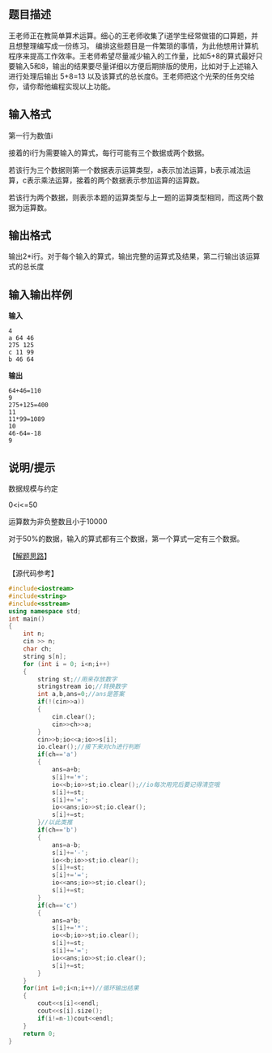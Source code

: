 
## 题目描述

王老师正在教简单算术运算。细心的王老师收集了i道学生经常做错的口算题，并且想整理编写成一份练习。 编排这些题目是一件繁琐的事情，为此他想用计算机程序来提高工作效率。王老师希望尽量减少输入的工作量，比如5+8的算式最好只要输入5和8，输出的结果要尽量详细以方便后期排版的使用，比如对于上述输入进行处理后输出 5+8=13 以及该算式的总长度6。王老师把这个光荣的任务交给你，请你帮他编程实现以上功能。

## 输入格式

第一行为数值i

接着的i行为需要输入的算式，每行可能有三个数据或两个数据。

若该行为三个数据则第一个数据表示运算类型，a表示加法运算，b表示减法运算，c表示乘法运算，接着的两个数据表示参加运算的运算数。

若该行为两个数据，则表示本题的运算类型与上一题的运算类型相同，而这两个数据为运算数。

## 输出格式

输出2*i行。对于每个输入的算式，输出完整的运算式及结果，第二行输出该运算式的总长度

## 输入输出样例

**输入**

```
4
a 64 46
275 125
c 11 99
b 46 64
```

**输出**

```
64+46=110
9
275+125=400
11
11*99=1089
10
46-64=-18
9
```

## 说明/提示

数据规模与约定

0<i<=50

运算数为非负整数且小于10000

对于50%的数据，输入的算式都有三个数据，第一个算式一定有三个数据。

【[解题思路](https://www.luogu.com.cn/blog/88464/solution-p1957 "洛谷")】

【源代码参考】

```c++
#include<iostream>
#include<string>
#include<sstream>
using namespace std;
int main()
{
    int n;
    cin >> n;
    char ch;
    string s[n];
    for (int i = 0; i<n;i++)
    {
        string st;//用来存放数字 
		stringstream io;//转换数字 
		int a,b,ans=0;//ans是答案
        if(!(cin>>a))
        {
			cin.clear();
			cin>>ch>>a;
		}
        cin>>b;io<<a;io>>s[i];
        io.clear();//接下来对ch进行判断 
		if(ch=='a')
		{
			ans=a+b;
			s[i]+='+';
			io<<b;io>>st;io.clear();//io每次用完后要记得清空哦
			s[i]+=st;
			s[i]+='=';
			io<<ans;io>>st;io.clear();
			s[i]+=st;
		}//以此类推
	    if(ch=='b')
		{
			ans=a-b;
			s[i]+='-';
			io<<b;io>>st;io.clear();
			s[i]+=st;
			s[i]+='=';
			io<<ans;io>>st;io.clear();
			s[i]+=st;
		}
	    if(ch=='c')
		{
			ans=a*b;
			s[i]+='*';
			io<<b;io>>st;io.clear();
			s[i]+=st;
			s[i]+='=';
			io<<ans;io>>st;io.clear();
			s[i]+=st;
		}
	}
    for(int i=0;i<n;i++)//循环输出结果 
	{
		cout<<s[i]<<endl;
		cout<<s[i].size();
		if(i!=n-1)cout<<endl;
	}
    return 0;
}
```


